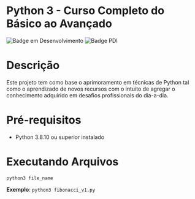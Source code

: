 # Python 3 - Curso Completo do Básico ao Avançado

![Badge em Desenvolvimento](http://img.shields.io/static/v1?label=STATUS&message=EM%20DESENVOLVIMENTO&color=GREEN&style=for-the-badge)
![Badge PDI](http://img.shields.io/static/v1?label=PDI&message=LOGCOMEX&color=purple&style=for-the-badge)

<h1> Descrição </h1>

Este projeto tem como base o aprimoramento em técnicas de Python tal como o aprendizado de novos
recursos com o intuito de agregar o conhecimento adquirido em desafios profissionais do dia-a-dia.

<h1> Pré-requisitos </h1>

* Python 3.8.10 ou superior instalado

<h1> Executando Arquivos </h1>

```python3 file_name```

<b>Exemplo</b>:
```python3 fibonacci_v1.py```